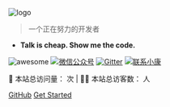 ![logo](document.png)
> 一个正在努力的开发者

*  **Talk is cheap. Show me the code.**

![awesome](awesome.svg) [![微信公众号](WeChat.svg)](https://mp.weixin.qq.com/s/3-3_Ns5nDIhcB7TS7d-ocA) [![Gitter](community.svg)](https://gitter.im/personal_documents-xiaokang/community?utm_source=badge&utm_medium=badge&utm_campaign=pr-badge) [![联系小康](contact.svg)](http://wpa.qq.com/msgrd?v=3&uin=1181259634&site=qq&menu=yes)
<br>

<span id="busuanzi_container_site_pv" style="display: inline;">
    👀 本站总访问量：<span id="busuanzi_value_site_pv"></span> 次
</span>
<span id="busuanzi_container_site_uv" style="display: inline;">
    | 🚴‍♂️ 本站总访客数：<span id="busuanzi_value_site_uv"></span> 人
</span>

<br>


[GitHub](https://github.com/xiaokangxxs/notebook/)
[Get Started](README)